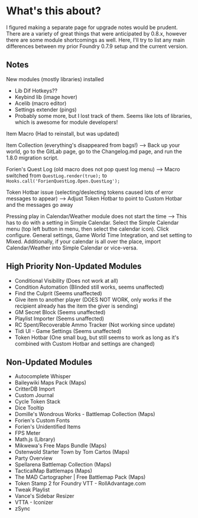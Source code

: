 # What's this about?
I figured making a separate page for upgrade notes would be prudent. There are a variety of great things that were anticipated by 0.8.x, however there are some
module shortcomings as well. Here, I'll try to list any main differences between my prior Foundry 0.7.9 setup and the current version.

## Notes
New modules (mostly libraries) installed
- Lib Dif Hotkeys?? 
- Keybind lib (image hover)
- Acelib (macro editor)
- Settings extender (pings)
- Probably some more, but I lost track of them. Seems like lots of libraries, which is awesome for module developers!

Item Macro (Had to reinstall, but was updated)

Item Collection (everything's disappeared from bags!) --> Back up your world, go to the GitLab page, go to the Changelog.md page, and run the 1.8.0 migration
script.

Forien's Quest Log (old macro does not pop quest log menu) --> Macro switched from `QuestLog.render(true);` to `Hooks.call('ForienQuestLog.Open.QuestLog');`

Token Hotbar issue (selecting/deslecting tokens caused lots of error messages to appear) --> Adjust Token Hotbar to point to Custom Hotbar and the messages go away

Pressing play in Calendar/Weather module does not start the time --> This has to do with a setting in Simple Calendar. Select the Simple Calendar menu (top left
button in menu, then select the calendar icon). Click configure. General settings, Game World Time Integration, and set setting to Mixed. Additionally, if your 
calendar is all over the place, import Calendar/Weather into Simple Calendar or vice-versa.

## High Priority Non-Updated Modules
- Conditional Visibility (Does not work at all)
- Condition Automation (Blinded still works, seems unaffected)
- Find the Culprit (Seems unaffected)
- Give item to another player (DOES NOT WORK, only works if the recipient already has the item the giver is sending)
- GM Secret Block (Seems unaffected)
- Playlist Importer (Seems unaffected)
- RC Spent/Recoverable Ammo Tracker (Not working since update)
- Tidi UI - Game Settings (Seems unaffected)
- Token Hotbar (One small bug, but still seems to work as long as it's combined with Custom Hotbar and settings are changed)

## Non-Updated Modules
- Autocomplete Whisper
- Baileywiki Maps Pack (Maps)
- CritterDB Import
- Custom Journal
- Cycle Token Stack
- Dice Tooltip
- Domille's Wondrous Works - Battlemap Collection (Maps)
- Forien's Custom Fonts
- Forien's Unidentified Items
- FPS Meter
- Math.js (Library)
- Mikwewa's Free Maps Bundle (Maps)
- Ostenwold Starter Town by Tom Cartos (Maps)
- Party Overview
- Spellarena Battlemap Collection (Maps)
- TacticalMap Battlemaps (Maps)
- The MAD Cartographer | Free Battlemap Pack (Maps)
- Token Stamp 2 for Foundry VTT - RollAdvantage.com
- Tweak Playlist
- Vance's Sidebar Resizer
- VTTA - Iconizer
- zSync